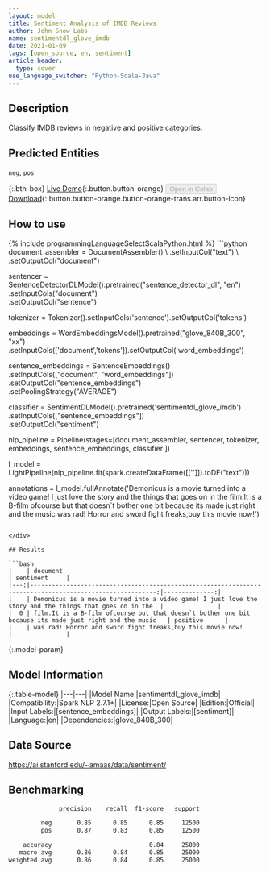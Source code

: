 ```yaml
---
layout: model
title: Sentiment Analysis of IMDB Reviews
author: John Snow Labs
name: sentimentdl_glove_imdb
date: 2021-01-09
tags: [open_source, en, sentiment]
article_header:
  type: cover
use_language_switcher: "Python-Scala-Java"
---
```


## Description

Classify IMDB reviews in negative and positive categories.

## Predicted Entities

`neg`, `pos`

{:.btn-box}
[Live Demo](https://demo.johnsnowlabs.com/public/SENTIMENT_EN/){:.button.button-orange}
<button class="button button-orange" disabled>Open in Colab</button>
[Download](https://s3.amazonaws.com/auxdata.johnsnowlabs.com/public/models/sentimentdl_glove_imdb_en_2.7.1_2.4_1610208660282.zip){:.button.button-orange.button-orange-trans.arr.button-icon}

## How to use



<div class="tabs-box" markdown="1">
{% include programmingLanguageSelectScalaPython.html %}
```python
document_assembler = DocumentAssembler() \
    .setInputCol("text") \
    .setOutputCol("document")

sentencer = SentenceDetectorDLModel().pretrained("sentence_detector_dl", "en")\
    .setInputCols("document")\
    .setOutputCol("sentence")

tokenizer = Tokenizer().setInputCols('sentence').setOutputCol('tokens')

embeddings = WordEmbeddingsModel().pretrained("glove_840B_300", "xx")\
    .setInputCols(['document','tokens']).setOutputCol('word_embeddings')

sentence_embeddings = SentenceEmbeddings() \
      .setInputCols(["document", "word_embeddings"]) \
      .setOutputCol("sentence_embeddings") \
      .setPoolingStrategy("AVERAGE")

classifier = SentimentDLModel().pretrained('sentimentdl_glove_imdb')\
    .setInputCols(["sentence_embeddings"])\
    .setOutputCol("sentiment")

nlp_pipeline = Pipeline(stages=[document_assembler, 
                                sentencer, tokenizer,
                                embeddings, sentence_embeddings,
                                classifier
                                ])

l_model = LightPipeline(nlp_pipeline.fit(spark.createDataFrame([['']]).toDF("text")))

annotations = l_model.fullAnnotate('Demonicus is a movie turned into a video game! I just love the story and the things that goes on in the film.It is a B-film ofcourse but that doesn`t bother one bit because its made just right and the music was rad! Horror and sword fight freaks,buy this movie now!')


```

</div>

## Results

```bash
|    | document                                                                                                 | sentiment     |
|---:|---------------------------------------------------------------------------------------------------------:|--------------:|
|    | Demonicus is a movie turned into a video game! I just love the story and the things that goes on in the  |               |
|  0 | film.It is a B-film ofcourse but that doesn`t bother one bit because its made just right and the music   | positive      |
|    | was rad! Horror and sword fight freaks,buy this movie now!                                               |               |

```

{:.model-param}
## Model Information

{:.table-model}
|---|---|
|Model Name:|sentimentdl_glove_imdb|
|Compatibility:|Spark NLP 2.7.1+|
|License:|Open Source|
|Edition:|Official|
|Input Labels:|[sentence_embeddings]|
|Output Labels:|[sentiment]|
|Language:|en|
|Dependencies:|glove_840B_300|

## Data Source

https://ai.stanford.edu/~amaas/data/sentiment/

## Benchmarking

```bash
              precision    recall  f1-score   support

         neg       0.85      0.85      0.85     12500
         pos       0.87      0.83      0.85     12500

    accuracy                           0.84     25000
   macro avg       0.86      0.84      0.85     25000
weighted avg       0.86      0.84      0.85     25000

```